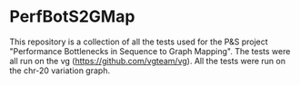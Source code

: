 # PerfBotS2GMap

This repository is a collection of all the tests used for the P&S project "Performance Bottlenecks in Sequence to Graph Mapping".
The tests were all run on the vg (https://github.com/vgteam/vg).
All the tests were run on the chr-20 variation graph.
###
